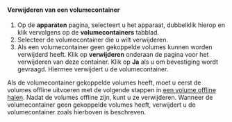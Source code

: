 <!--author=SharS last changed: 9/16/15-->

#### <a name="to-delete-a-volume-container"></a>Verwijderen van een volumecontainer
1. Op de **apparaten** pagina, selecteert u het apparaat, dubbelklik hierop en klik vervolgens op de **volumecontainers** tabblad.
2. Selecteer de volumecontainer die u wilt verwijderen.
3. Als een volumecontainer geen gekoppelde volumes kunnen worden verwijderd heeft. Klik op **verwijderen** onderaan de pagina voor het verwijderen van deze container. Klik op **Ja** als u om bevestiging wordt gevraagd. Hiermee verwijdert u de volumecontainer.

Als de volumecontainer gekoppelde volumes heeft, moet u eerst de volumes offline uitvoeren met de volgende stappen in [een volume offline halen](../articles/storsimple/storsimple-manage-volumes.md#take-a-volume-offline). Nadat de volumes offline zijn, kunt u ze verwijderen. Wanneer de volumecontainer geen gekoppelde volumes heeft, verwijdert u de volumecontainer zoals hierboven is beschreven.


